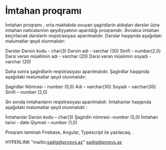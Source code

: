 # İmtahan proqramı

İmtahan proqramı , orta məktəbdə oxuyan şagirdlərin aldıqları dərslər üzrə imtahan nəticələrinin qeydiyyatının aparıldığı proqramdır.
Əvvəlcə imtahan keçiriləcək dərslərin reqistrasiyası aparılmalıdır. Dərslər haqqında aşağıdaki məlumatlar qeyd olunmalıdır:

Dərslər
Dərsin kodu - char(3)
Dərsin adı - varchar (30)
Sinifi - number(2,0)
Dərsi verən müəllimin adı - varchar (20)
Dərsi verən müəlimin soyadı - varchar (20)

Daha sonra şagirdlərin reqistrasiyası aparılmalıdır. Şagirdlər haqqında aşağıdaki məlumatlar qeyd olunmalıdır:

Şagirdlər
Nömrəsi - number (5,0)
Adı – varchar(30)
Soyadı – varchar(30)
Sinifi – number (2,0)

Ən sonda imtahanların reqistrasiyası aparılmalıdr. İmtahanlar haqqında aşağıdaki məlumatlar qeyd olunmalıdır :

İmtahanlar
Dərsin kodu – char(3)
Şagirdin nömrəsi –number (5,0)
İmtahan tarixi - date
Qiyməti – number (1,0)

Proqram təminatı Firebase, Angular, Typescript ilə yazılacaq.
.

HYPERLINK "mailto:sadig@prosys.az" sadig@prosys.az
